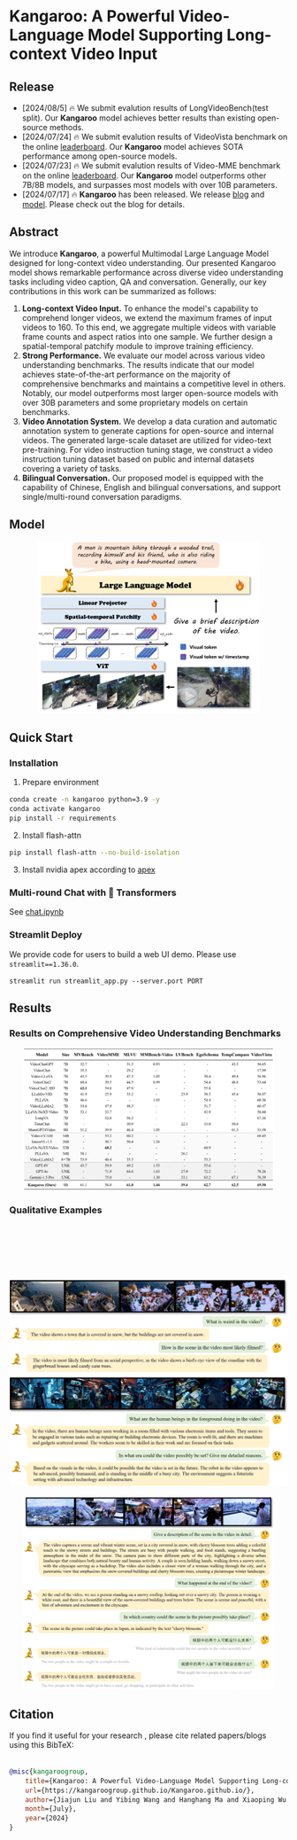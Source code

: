 # Kangaroo: A Powerful Video-Language Model Supporting Long-context Video Input

## Release
- [2024/08/5] 🔥 We submit evalution results of LongVideoBench(test split). Our **Kangaroo** model achieves better results than existing open-source methods.
- [2024/07/24] 🔥 We submit evalution results of VideoVista benchmark on the online [leaderboard](https://videovista.github.io/#leaderboard). Our **Kangaroo** model achieves SOTA performance among open-source models.
- [2024/07/23] 🔥 We submit evalution results of Video-MME benchmark on the online [leaderboard](https://video-mme.github.io/home_page.html#leaderboard). Our **Kangaroo** model outperforms other 7B/8B models, and surpasses most models with over 10B parameters.
- [2024/07/17] 🔥 **Kangaroo** has been released. We release [blog](https://kangaroogroup.github.io/Kangaroo.github.io/) and [model](https://huggingface.co/KangarooGroup/kangaroo). Please check out the blog for details.

## Abstract
We introduce <strong>Kangaroo</strong>, a powerful Multimodal Large Language Model designed for long-context video understanding. Our presented Kangaroo model shows remarkable performance across diverse video understanding tasks including video caption, QA and conversation. Generally, our key contributions in this work can be summarized as follows:
<ol>
    <li><strong>Long-context Video Input.</strong> To enhance the model's capability to comprehend longer videos, we extend the maximum frames of input videos to 160. To this end, we aggregate multiple videos with variable frame counts and aspect ratios into one sample. We further design a spatial-temporal patchify module to improve training efficiency.</li>
    <li><strong>Strong Performance.</strong> We evaluate our model across various video understanding benchmarks. The results indicate that our model achieves state-of-the-art performance on the majority of comprehensive benchmarks and maintains a competitive level in others. Notably, our model outperforms most larger open-source models with over 30B parameters and some proprietary models on certain benchmarks.</li>
    <li><strong>Video Annotation System.</strong> We develop a data curation and automatic annotation system to generate captions for open-source and internal videos. The generated large-scale dataset are utilized for video-text pre-training. For video instruction tuning stage, we construct a video instruction tuning dataset based on public and internal datasets covering a variety of tasks.</li>
    <li><strong>Bilingual Conversation.</strong> Our proposed model is equipped with the capability of Chinese, English and bilingual conversations, and support single/multi-round conversation paradigms.
    </li>
</ol>

## Model
<p align="center">
    <img src="assets/model.png" width="80%">
</p>

## Quick Start

### Installation
1. Prepare environment
```bash
conda create -n kangaroo python=3.9 -y
conda activate kangaroo
pip install -r requirements
```
2. Install flash-attn
```bash
pip install flash-attn --no-build-isolation
```
3. Install nvidia apex according to [apex](https://github.com/NVIDIA/apex)

### Multi-round Chat with 🤗 Transformers
See [chat.ipynb](https://github.com/KangarooGroup/Kangaroo/blob/main/chat.ipynb)

### Streamlit Deploy
We provide code for users to build a web UI demo. Please use ```streamlit==1.36.0```.
```
streamlit run streamlit_app.py --server.port PORT
```
## Results

### Results on Comprehensive Video Understanding Benchmarks
<p align="center">
    <img src="assets/bench.png" width="90%" style="margin: 40;">
</p>

### Qualitative Examples
<p align="center">
    <img src="assets/demo1.png" width="100%" style="margin-top:100px;">
</p>
<p align="center">
    <img src="assets/demo2.png" width="90%" >
</p>

## Citation

If you find it useful for your research , please cite related papers/blogs using this BibTeX:
```bibtex

@misc{kangaroogroup,
	title={Kangaroo: A Powerful Video-Language Model Supporting Long-context Video Input},
	url={https://kangaroogroup.github.io/Kangaroo.github.io/},
	author={Jiajun Liu and Yibing Wang and Hanghang Ma and Xiaoping Wu and Xiaoqi Ma and Jie Hu},
	month={July},
	year={2024}
}
